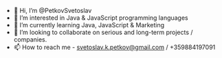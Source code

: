 - 👋 Hi, I’m @PetkovSvetoslav
- 👀 I’m interested in Java & JavaScript programming languages
- 🌱 I’m currently learning Java, JavaScript & Marketing
- 💞️ I’m looking to collaborate on serious and long-term projects / companies.
- 📫 How to reach me - svetoslav.k.petkov@gmail.com / +359884197091

<!---
PetkovSvetoslav/PetkovSvetoslav is a ✨ special ✨ repository because its `README.md` (this file) appears on your GitHub profile.
You can click the Preview link to take a look at your changes.
--->
